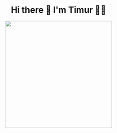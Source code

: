 <h1 align='center'>
  Hi there 👋 I'm Timur 👨‍💻
</h1>


<p align='center'>
  <a href="#"><img src="https://github-readme-stats.vercel.app/api?username=Timurandteam&show_icons=true&count_private=true&theme=dark" width="350"></a>
</p>
<!--[![trophy](https://github-profile-trophy.vercel.app/?Timurandteamryo-ma)](https://github.com/ryo-ma/github-profile-trophy)

**Timurandteam/Timurandteam** is a ✨ _special_ ✨ repository because its `README.md` (this file) appears on your GitHub profile.


